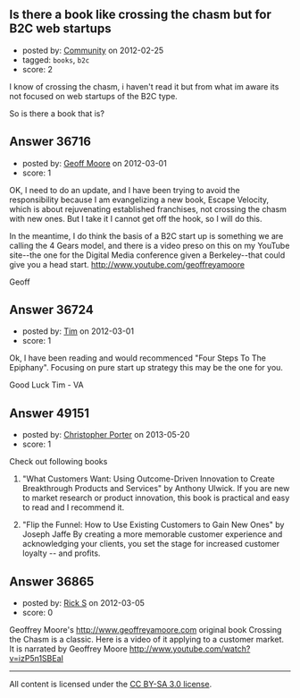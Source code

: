 ## Is there a book like crossing the chasm but for B2C web startups

- posted by: [Community](https://stackexchange.com/users/-1/-1-community) on 2012-02-25
- tagged: `books`, `b2c`
- score: 2

I know of crossing the chasm, i haven't read it but from what im aware its not focused on web startups of the B2C type.

So is there a book that is? 


## Answer 36716

- posted by: [Geoff Moore](https://stackexchange.com/users/-1/16709-geoff-moore) on 2012-03-01
- score: 1

OK, I need to do an update, and I have been trying to avoid the responsibility because I am evangelizing a new book, Escape Velocity, which is about rejuvenating established franchises, not crossing the chasm with new ones.  But I take it I cannot get off the hook, so I will do this.

In the meantime, I do think the basis of a B2C start up is something we are calling the 4 Gears model, and there is a video preso on this on my YouTube site--the one for the Digital Media conference given a Berkeley--that could give you a head start.  http://www.youtube.com/geoffreyamoore


Geoff


## Answer 36724

- posted by: [Tim](https://stackexchange.com/users/-1/14914-tim) on 2012-03-01
- score: 1

Ok, I have been reading and would recommenced "Four Steps To The Epiphany". Focusing on pure start up strategy this may be the one for you. 

Good Luck
Tim - VA


## Answer 49151

- posted by: [Christopher Porter](https://stackexchange.com/users/-1/26240-christopher-porter) on 2013-05-20
- score: 1

Check out following books
1) "What Customers Want: Using Outcome-Driven Innovation to Create Breakthrough Products and Services" by Anthony Ulwick. If you are new to market research or product innovation, this book is practical and easy to read and I recommend it.

2) "Flip the Funnel: How to Use Existing Customers to Gain New Ones" by Joseph Jaffe
By creating a more memorable customer experience and acknowledging your clients, you set the stage for increased customer loyalty -- and profits.


## Answer 36865

- posted by: [Rick S](https://stackexchange.com/users/-1/16772-rick-s) on 2012-03-05
- score: 0

Geoffrey Moore's http://www.geoffreyamoore.com original book Crossing the Chasm is a classic.  Here is a video of it applying to a customer market.  It is narrated by Geoffrey Moore http://www.youtube.com/watch?v=izP5n1SBEaI 



---

All content is licensed under the [CC BY-SA 3.0 license](https://creativecommons.org/licenses/by-sa/3.0/).
